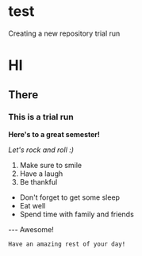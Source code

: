 # test
Creating a new repository trial run
# HI
## There
### This is a trial run
**Here's to a great semester!**

*Let's rock and roll :)*

1. Make sure to smile
2. Have a laugh
3. Be thankful

- Don't forget to get some sleep
- Eat well
- Spend time with family and friends

--- Awesome!

`Have an amazing rest of your day!`
